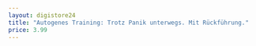 ```yaml
---
layout: digistore24
title: "Autogenes Training: Trotz Panik unterwegs. Mit Rückführung."
price: 3.99
---
```

